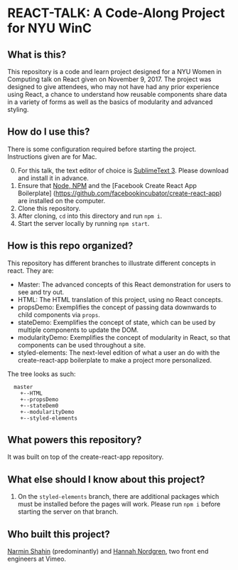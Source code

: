# REACT-TALK:  A Code-Along Project for NYU WinC

## What is this?

This repository is a code and learn project designed for a NYU Women in Computing talk on React given on November 9, 2017.  The project was designed to give attendees, who may not have had any prior experience using React, a chance to understand how reusable components share data in a variety of forms as well as the basics of modularity and advanced styling.

## How do I use this?

There is some configuration required before starting the project.  Instructions given are for Mac.

0. For this talk, the text editor of choice is [SublimeText 3](https://www.sublimetext.com/3).  Please download and install it in advance.
1. Ensure that [Node, NPM](https://treehouse.github.io/installation-guides/mac/node-mac.html) and the [Facebook Create React App Boilerplate] (https://github.com/facebookincubator/create-react-app) are installed on the computer.
2. Clone this repository.
3. After cloning, `cd` into this directory and run `npm i`.
4. Start the server locally by running `npm start`.

## How is this repo organized?

This repository has different branches to illustrate different concepts in react.  They are:

* Master: The advanced concepts of this React demonstration for users to see and try out.
* HTML:  The HTML translation of this project, using no React concepts.
* propsDemo:  Exemplifies the concept of passing data downwards to child components via `props`.
* stateDemo:  Exemplifies the concept of state, which can be used by multiple components to update the DOM.
* modularityDemo:  Exemplifies the concept of modularity in React, so that components can be used throughout a site.
* styled-elements:  The next-level edition of what a user an do with the create-react-app boilerplate to make a project more personalized.

The tree looks as such:

```
  master
    +--HTML
    +--propsDemo
    +--stateDem0
    +--modularityDemo
    +--styled-elements
```

## What powers this repository?

It was built on top of the create-react-app repository.

## What else should I know about this project?

1. On the `styled-elements` branch, there are additional packages which must be installed before the pages will work.  Please run `npm i` before starting the server on that branch.

## Who built this project?

[Narmin Shahin](https://github.com/narmeen12) (predominantly) and [Hannah Nordgren](https://github.com/ninjaofawesome), two front end engineers at Vimeo.
